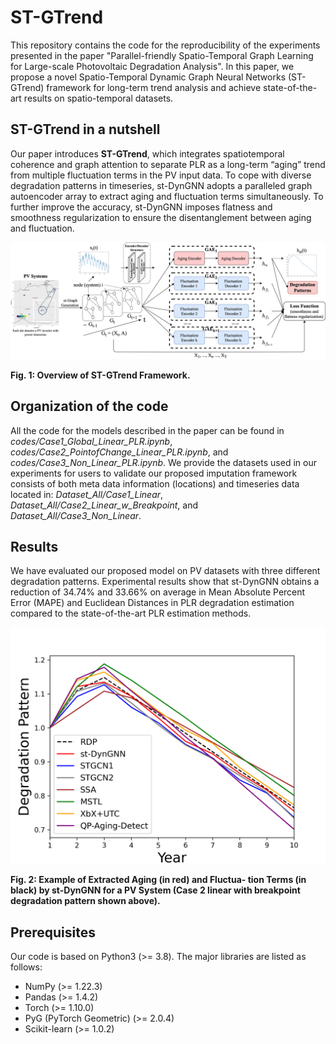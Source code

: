 # ST-GTrend
This repository contains the code for the reproducibility of the experiments presented in the paper "Parallel-friendly Spatio-Temporal Graph Learning for Large-scale Photovoltaic Degradation Analysis". 
In this paper, we propose a novel Spatio-Temporal Dynamic Graph Neural Networks (ST-GTrend) framework for long-term trend analysis and achieve state-of-the-art results on spatio-temporal datasets.


<h2 align=Left>ST-GTrend in a nutshell</h2>

Our paper introduces __ST-GTrend__, which integrates spatiotemporal coherence and graph attention to separate PLR as a long-term “aging” trend from multiple fluctuation terms in the PV input data. 
To cope with diverse degradation patterns in timeseries, st-DynGNN adopts a paralleled graph autoencoder array to extract aging and fluctuation terms simultaneously. 
To further improve the accuracy, st-DynGNN imposes
flatness and smoothness regularization to ensure the disentanglement between aging and fluctuation.

<p align="center"><img src="Framework.png"></p>

  
**Fig. 1: Overview of ST-GTrend Framework.**


## Organization of the code

All the code for the models described in the paper can be found in *codes/Case1_Global_Linear_PLR.ipynb*, *codes/Case2_PointofChange_Linear_PLR.ipynb*, and *codes/Case3_Non_Linear_PLR.ipynb*. We provide the datasets used in our experiments for users to validate our proposed imputation framework consists of both meta data information (locations) and timeseries data located in: *Dataset_All/Case1_Linear*, *Dataset_All/Case2_Linear_w_Breakpoint*, and *Dataset_All/Case3_Non_Linear*. 

## Results  
We have evaluated our proposed model on PV datasets with three different degradation patterns. Experimental results show that st-DynGNN obtains a reduction of 34.74% and 33.66% on average in Mean Absolute Percent Error (MAPE) and Euclidean Distances in PLR degradation estimation compared to the state-of-the-art PLR estimation methods. 
  
<p align="center"><img src="Case2_RDP_EDP_new.png"></p>

**Fig. 2: Example of Extracted Aging (in red) and Fluctua- tion Terms (in black) by st-DynGNN for a PV System (Case 2 linear with breakpoint degradation pattern shown above).**


## Prerequisites
Our code is based on Python3 (>= 3.8). The major libraries are listed as follows:
* NumPy (>= 1.22.3)
* Pandas (>= 1.4.2)
* Torch (>= 1.10.0)
* PyG (PyTorch Geometric) (>= 2.0.4)
* Scikit-learn (>= 1.0.2)




